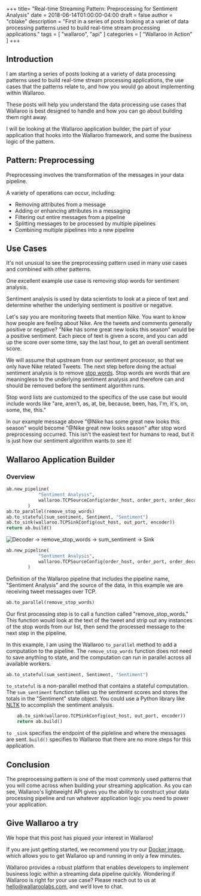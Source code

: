 +++
title= "Real-time Streaming Pattern: Preprocessing for Sentiment Analysis"
date = 2018-06-14T01:00:00-04:00
draft = false
author = "cblake"
description = "First in a series of posts looking at a variet of data processing patterns used to build real-time stream processing applications."
tags = [
    "wallaroo",
    "api"
]
categories = [
    "Wallaroo in Action"
]
+++

## Introduction
I am starting a series of posts looking at a variety of data processing patterns used to build real-time stream processing applications, the use cases that the patterns relate to, and how you would go about implementing within Wallaroo.

These posts will help you understand the data processing use cases that Wallaroo is best designed to handle and how you can go about building them right away.

I will be looking at the Wallaroo application builder, the part of your application that hooks into the Wallaroo framework, and some the business logic of the pattern.

## Pattern: Preprocessing

Preprocessing involves the transformation of the messages in your data pipeline.

A variety of operations can occur, including:

+ Removing attributes from a message
+ Adding or enhancing attributes in a messaging
+ Filtering out entire messages from a pipeline
+ Splitting messages to be processed by multiple pipelines
+ Combining multiple pipelines into a new pipeline

## Use Cases

It's not unusual to see the preprocessing pattern used in many use cases and combined with other patterns.

One excellent example use case is removing stop words for sentiment analysis.

Sentiment analysis is used by data scientists to look at a piece of text and determine whether the underlying sentiment is positive or negative.

Let's say you are monitoring tweets that mention Nike. You want to know how people are feeling about Nike.  Are the tweets and comments generally positive or negative?  "Nike has some great new looks this season" would be a positive sentiment. Each piece of text is given a score, and you can add up the score over some time, say the last hour, to get an overall sentiment score.

We will assume that upstream from our sentiment processor, so that we only have Nike related Tweets. The next step before doing the actual sentiment analysis is to remove [stop words](https://en.wikipedia.org/wiki/Stop_words).  Stop words are words that are meaningless to the underlying sentiment analysis and therefore can and should be removed before the sentiment algorithm runs.

Stop word lists are customized to the specifics of the use case but would include words like "are, aren't, as, at, be, because, been, has, I'm, it's, on, some, the, this."

In our example message above "@Nike has some great new looks this season" would become "@Nike great new looks season" after stop word preprocessing occurred. This isn't the easiest text for humans to read, but it is just how our sentiment algorithm wants to see it!

## Wallaroo Application Builder

### Overview

```python
ab.new_pipeline(
            "Sentiment Analysis",
            wallaroo.TCPSourceConfig(order_host, order_port, order_decoder)
        )
ab.to_parallel(remove_stop_words)
ab.to_stateful(sum_sentiment, Sentiment, "Sentiment")
ab.to_sink(wallaroo.TCPSinkConfig(out_host, out_port, encoder))
return ab.build()
```

![Decoder -> remove_stop_words -> sum_sentiment -> Sink](/images/post/real-time-streaming-pattern-preprocessing-for-sentiment-analysis/image1.png)

```python
ab.new_pipeline(
            "Sentiment Analysis",
            wallaroo.TCPSourceConfig(order_host, order_port, order_decoder)
        )
```

Definition of the Wallaroo pipeline that includes the pipeline name, "Sentiment Analysis" and the source of the data, in this example we are receiving tweet messages over TCP.

```python
ab.to_parallel(remove_stop_words)
```

Our first processing step is to call a function called "remove_stop_words."  This function would look at the text of the tweet and strip out any instances of the stop words from our list, then send the processed message to the next step in the pipeline.

In this example, I am using the Wallaroo `to_parallel` method to add a computation to the pipeline.  The `remove_stop_words` function does not need to save anything to state, and the computation can run in parallel across all available workers.

```python
ab.to_stateful(sum_sentiment, Sentiment, "Sentiment")
```

`to_stateful` is a non-parallel method that contains a stateful computation. The `sum_sentiment` function tallies up the sentiment scores and stores the totals in the "Sentiment" state object. You could use a Python library like [NLTK](https://www.nltk.org/) to accomplish the sentiment analysis.

```python
    ab.to_sink(wallaroo.TCPSinkConfig(out_host, out_port, encoder))
    return ab.build()
```

`to _sink` specifies the endpoint of the pipleline and where the messages are sent. `build()` specifies to Wallaroo that there are no more steps for this application.


## Conclusion
The preprocessing pattern is one of the most commonly used patterns that you will come across when building your streaming application.  As you can see, Wallaroo's lightweight API gives you the ability to construct your data processing pipeline and run whatever application logic you need to power your application.

## Give Wallaroo a try
We hope that this post has piqued your interest in Wallaroo!

If you are just getting started, we recommend you try our [Docker image](https://docs.wallaroolabs.com/book/getting-started/docker-setup.html), which allows you to get Wallaroo up and running in only a few minutes.

Wallaroo provides a robust platform that enables developers to implement business logic within a streaming data pipeline quickly. Wondering if Wallaroo is right for your use case? Please reach out to us at [hello@wallaroolabs.com](hello@wallaroolabs.com), and we’d love to chat.

